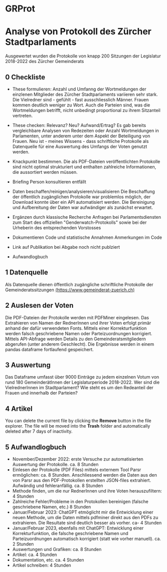 # GRProt
# Analyse von Protokoll des Zürcher Stadtparlaments

Ausgewertet wurden die Protokolle von knapp 200 Sitzungen der Legislatur 2018-2022 des Zürcher Gemeinderats 

## 0 Checkliste

 - These formulieren:
 Anzahl und Umfanng der Wortmeldungen der einzlenen Mitglieder des Zürcher Stadtparlaments variieren sehr stark. Die Vielredner sind - gefühlt - fast ausschliesslich Männer. Frauen kommen deutlich weniger zu Wort. Auch die Parteien sind, was die Wortmeldungen betrifft, nicht unbedingt proportional zu ihrem Sitzanteil vertreten.
 
 - These checken: Relevanz? Neu? Aufwand/Ertrag?
 Es gab bereits vergleichbare Analysen von Redezeiten oder Anzahl Wortmeldungen in Parlamenten, unter anderem unter dem Aspekt der Beteiligung von Frauen. Neu ist - meines Wissens - dass schriftliche Protokolle als Datenquelle für eine Auswertung des Umfangs der Voten genutzt werden. 
 
 - Knackpunkt bestimmen.
 Die als PDF-Dateien veröffentlichten Protokolle sind nicht optimal strukturiert und enthalten zahlreiche Informationen, die aussortiert werden müssen. 
 
 - Briefing Person konsultieren
 entfällt
 
 - Daten beschaffen/reinigen/analysieren/visualisieren
 Die Beschaffung der öffentlich zugänglichen Protokolle war problemlos möglich, der Download konnte über ein API automatisiert werden. 
 Die Bereinigung und Aufbereitung der Daten war aufwändiger als zunächst erwartet.
 
 - Ergänzen durch klassische Recherche
Anfragen bei Parlamentsdiensten zum Start des offiziellen "Genderwatch-Protokolls" sowie bei der Urheberin des entsprechenden Vorstosses

 - Dokumentieren Code und statistische Annahmen
 Anmerkungen im Code
 
 - Link auf Publikation
bei Abgabe noch nicht publziert 

 - Aufwandlogbuch
 

## 1 Datenquelle

Als Datenquelle dienen öffentlich zugängliche schriftliche Protokolle der Gemeinderatssitzungen [(https://www.gemeinderat-zuerich.ch)](%28https://www.gemeinderat-zuerich.ch%29)

## 2 Auslesen der Voten

Die PDF-Dateien der Protokolle werden mit PDFMiner eingelesen. Das Extrahieren von Namen der RednerInnen und ihrer Voten erfolgt primär anhand der dafür verwendeten Fonts.
Mittels einer Korrekturfunktion werden falsch geschriebene Namen oder Parteizuordnungen korrigiert. Mittels API-Abfrage werden Details zu den Gemeinderatsmitgliedern abgerufen (unter anderem Geschlecht). 
Die Ergebnisse werden in einem pandas dataframe fortlaufend gespeichert. 

## 3 Auswertung

Das Dataframe umfasst über 9000 Einträge zu jedem einzelnen Votum von rund 180 GemeinderätInnen der Legislaturperiode 2018-2022. 
Wer sind die VielrednerInnen im Stadtparlament? Wie steht es um den Redeanteil der Frauen und innerhalb der Parteien?

## 4 Artikel

You can delete the current file by clicking the **Remove** button in the file explorer. The file will be moved into the **Trash** folder and automatically deleted after 7 days of inactivity.

## 5 Aufwandlogbuch
 - November/Dezember 2022: erste Versuche zur automatisierten Auswertung der Protokolle. ca. 8 Stunden
 - Einlesen der Protokolle (PDF Files) mittels externem Tool Parsr ermöglichen: ca. 8 Stunden. Anschliessend werden die Daten aus den von Parsr aus den PDF-Protokollen erstellten JSON-files extrahiert. Aufwändig und fehleranfällig. ca. 8 Stunden
 - Methode finden, um die nur RednerInnen und ihre Voten herauszufiltern: 4 Stunden
 - Zahlreiche Fehler/Probleme in den Protokollen bereinigen (falsche geschriebene Namen, etc.) 8 Stunden
 - Januar/Februar 2023: ChatGPT etmöglicht mir die Entwicklung einer neuen Methode, um die Daten mittels pdfminer direkt aus den PDFs zu extrahieren. Die Resultate sind deutlich besser als vorher. ca- 4 Stunden
 - Januar/Februar 2023, ebenfalls mit ChatGPT: Entwicklung einer Korrekturfunktion, die falsche geschriebene Namen und Parteizuordnungen automatisch korrigiert (statt wie vorher manuell). ca. 2 Stunden
 - Auswertungen und Grafiken: ca. 8 Stunden
 - Artikel: ca. 4 Stunden
 - Dokumentation, etc. ca. 4 Stunden
 - Artikel schreiben: 4 Stunden
